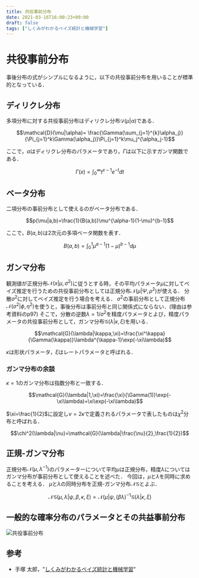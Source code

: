 ```yaml
---
title: 共役事前分布
date: 2021-03-16T16:00:23+09:00
draft: false
tags: ["しくみがわかるベイズ統計と機械学習"] 
---
```

<!--more-->
# 共役事前分布
事後分布の式がシンプルになるように，以下の共役事前分布を用いることが標準的となっている．

## ディリクレ分布
多項分布に対する共役事前分布はディリクレ分布$\mathcal{D}(\mu|\alpha)$である．

$$\mathcal{D}(\mu|\alpha)= \frac{\Gamma(\sum_{j=1}^{k}\alpha_j)}{\Pi_{j=1}^k\Gamma(\alpha_j)}\Pi_{j=1}^k\mu_j^{\alpha_j-1}$$

ここで，$\alpha$はディリクレ分布のパラメータであり，$\Gamma$は以下に示すガンマ関数である．

$$\Gamma(x)=\int_0^\infty t^{x-1}e^{-t}dt$$

## ベータ分布
二項分布の事前分布として使えるのがベータ分布である．

$$p(\mu|a,b)=\frac{1}{B(a,b)}\mu^{\alpha-1}(1-\mu)^{b-1}$$

ここで，$B(a,b)$は2次元の多項ベータ関数を表す．

$$B(a,b)=\int_0^1\mu^{a-1}(1-\mu)^{b-1}d\mu$$
## ガンマ分布
観測値が正規分布$\mathcal{N}(x|\mu,\sigma^2)$に従うとする時，その平均パラメータ$\mu$に対してベイズ推定を行うための共役事前分布としては正規分布$\mathcal{N}(\mu|\Psi,\rho^2)$が使える．
分散$\sigma^2$に対してベイズ推定を行う場合を考える．
$\sigma^2$の事前分布として正規分布$\mathcal{N}(\sigma^2|\phi,\eta^2)$を使うと，事後分布は事前分布と同じ関係式にならない．(理由は参考資料のp97)
そこで，分散の逆数$\lambda=1/\sigma^2$を精度パラメータとよび，精度パラメータの共役事前分布として，ガンマ分布$\mathcal{G}(\lambda|\kappa,\xi)$を用いる．

$$\mathcal{G}(\lambda|\kappa,\xi)=\frac{\xi^\kappa}{\Gamma(\kappa)}\lambda^{\kappa-1}\exp(-\xi\lambda)$$

$\kappa$は形状パラメータ，$\xi$はレートパラメータと呼ばれる．

### ガンマ分布の余談
$\kappa=1$のガンマ分布は指数分布と一致する．

$$\mathcal{G}(\lambda|1,\xi)=\frac{\xi}{\Gamma(1)}\exp(-\xi\lambda)=\xi\exp(-\xi\lambda)$$

$\xi=\frac{1}{2}$に設定し$\nu=2\kappa$で定義されるパラメータで表したものは$\chi^2$分布と呼ばれる．

$$\chi^2(\lambda|\nu)=\mathcal{G}(\lambda|\frac{\nu}{2},\frac{1}{2})$$

## 正規-ガンマ分布
正規分布$\mathcal{N}(\mu,\lambda^{-1})$のパラメーターについて平均$\mu$は正規分布，精度$\lambda$についてはガンマ分布が事前分布として使えることを述べた．
今回は，$\mu$と$\lambda$を同時に求めることを考える．
$\mu$と$\lambda$の同時分布を正規-ガンマ分布$\mathcal{NG}$とよぶ．

$$\mathcal{NG}(\mu,\lambda|\psi,\beta,\kappa,\xi)=\mathcal{N}(\mu|\psi,(\beta \lambda)^{-1}\mathcal{G}(\lambda|\kappa,\xi)$$


## 一般的な確率分布のパラメータとその共益事前分布
![共役事前分布](.././共役事前分布.png)


## 参考
- 手塚 太郎，"[しくみがわかるベイズ統計と機械学習](https://amzn.to/3cCILQM)"
